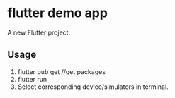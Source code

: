 # flutter demo app

A new Flutter project.

## Usage
1. flutter pub get //get packages
2. flutter run
3. Select corresponding device/simulators in terminal.
